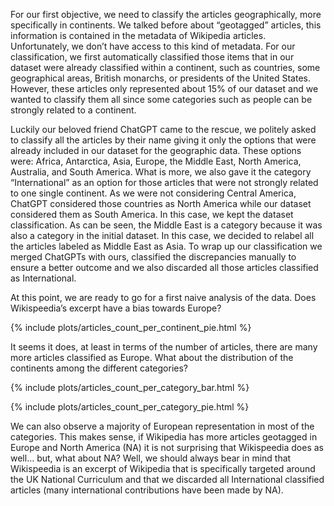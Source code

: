 For our first objective, we need to classify the articles geographically, more specifically in continents. We talked before about “geotagged” articles, this information is contained in the metadata of Wikipedia articles. Unfortunately, we don’t have access to this kind of metadata. For our classification, we first automatically classified those items that in our dataset were already classified within a continent, such as countries, some geographical areas, British monarchs, or presidents of the United States. However, these articles only represented about 15% of our dataset and we wanted to classify them all since some categories such as people can be strongly related to a continent.

Luckily our beloved friend ChatGPT came to the rescue, we politely asked to classify all the articles by their name giving it only the options that were already included in our dataset for the geographic data. These options were: Africa, Antarctica, Asia, Europe, the Middle East, North America, Australia, and South America. What is more, we also gave it the category “International” as an option for those articles that were not strongly related to one single continent. As we were not considering Central America, ChatGPT considered those countries as North America while our dataset considered them as South America. In this case, we kept the dataset classification. As can be seen, the Middle East is a category because it was also a category in the initial dataset. In this case, we decided to relabel all the articles labeled as Middle East as Asia. To wrap up our classification we merged ChatGPTs with ours, classified the discrepancies manually to ensure a better outcome and we also discarded all those articles classified as International.

At this point, we are ready to go for a first naive analysis of the data. Does Wikispeedia’s excerpt have a bias towards Europe?

{% include plots/articles_count_per_continent_pie.html %}

It seems it does, at least in terms of the number of articles, there are many more articles classified as Europe. What about the distribution of the continents among the different categories?

{% include plots/articles_count_per_category_bar.html %}

{% include plots/articles_count_per_category_pie.html %}

We can also observe a majority of European representation in most of the categories. This makes sense, if Wikipedia has more articles geotagged in Europe and North America (NA) it is not surprising that Wikispeedia does as well… but, what about NA? Well, we should always bear in mind that Wikispeedia is an excerpt of Wikipedia that is specifically targeted around the UK National Curriculum and that we discarded all International classified articles (many international contributions have been made by NA).